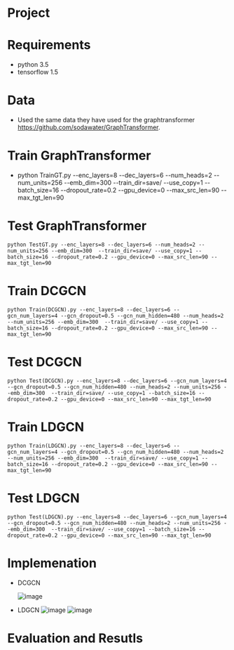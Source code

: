 # Project

# Requirements
  * python 3.5
  * tensorflow 1.5
  
  
# Data
* Used the same data they have used for the graphtransformer https://github.com/sodawater/GraphTransformer.
# Train GraphTransformer
  * python TrainGT.py --enc_layers=8 --dec_layers=6 --num_heads=2 --num_units=256 --emb_dim=300  --train_dir=save/ --use_copy=1 --batch_size=16 --dropout_rate=0.2 --gpu_device=0 --max_src_len=90 --max_tgt_len=90
# Test GraphTransformer
```
python TestGT.py --enc_layers=8 --dec_layers=6 --num_heads=2 --num_units=256 --emb_dim=300  --train_dir=save/ --use_copy=1 --batch_size=16 --dropout_rate=0.2 --gpu_device=0 --max_src_len=90 --max_tgt_len=90
```
# Train DCGCN
```
python Train(DCGCN).py --enc_layers=8 --dec_layers=6 --gcn_num_layers=4 --gcn_dropout=0.5 --gcn_num_hidden=480 --num_heads=2 --num_units=256 --emb_dim=300  --train_dir=save/ --use_copy=1 --batch_size=16 --dropout_rate=0.2 --gpu_device=0 --max_src_len=90 --max_tgt_len=90
```
# Test DCGCN
```
python Test(DCGCN).py --enc_layers=8 --dec_layers=6 --gcn_num_layers=4 --gcn_dropout=0.5 --gcn_num_hidden=480 --num_heads=2 --num_units=256 --emb_dim=300  --train_dir=save/ --use_copy=1 --batch_size=16 --dropout_rate=0.2 --gpu_device=0 --max_src_len=90 --max_tgt_len=90
```
# Train LDGCN
```
python Train(LDGCN).py --enc_layers=8 --dec_layers=6 --gcn_num_layers=4 --gcn_dropout=0.5 --gcn_num_hidden=480 --num_heads=2 --num_units=256 --emb_dim=300  --train_dir=save/ --use_copy=1 --batch_size=16 --dropout_rate=0.2 --gpu_device=0 --max_src_len=90 --max_tgt_len=90
```
# Test LDGCN
```
python Test(LDGCN).py --enc_layers=8 --dec_layers=6 --gcn_num_layers=4 --gcn_dropout=0.5 --gcn_num_hidden=480 --num_heads=2 --num_units=256 --emb_dim=300  --train_dir=save/ --use_copy=1 --batch_size=16 --dropout_rate=0.2 --gpu_device=0 --max_src_len=90 --max_tgt_len=90
```
# Implemenation

* DCGCN

     ![image](https://user-images.githubusercontent.com/77679146/114119100-04640400-98b8-11eb-8312-df203d463d81.png)

* LDGCN
     ![image](https://user-images.githubusercontent.com/77679146/114119206-34aba280-98b8-11eb-9b41-3e2a39a56901.png)
     ![image](https://user-images.githubusercontent.com/77679146/114119220-3bd2b080-98b8-11eb-9a4e-5ad98c285112.png)


# Evaluation and Resutls

